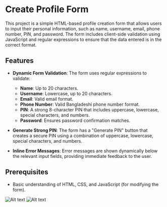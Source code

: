 # Create Profile Form

This project is a simple HTML-based profile creation form that allows users to input their personal information, such as name, username, email, phone number, PIN, and password. The form includes client-side validation using JavaScript and regular expressions to ensure that the data entered is in the correct format.

## Features

- **Dynamic Form Validation**: The form uses regular expressions to validate:
  - **Name**: Up to 20 characters.
  - **Username**: Lowercase, up to 20 characters.
  - **Email**: Valid email format.
  - **Phone Number**: Valid Bangladeshi phone number format.
  - **PIN**: A strong 8-character PIN that includes uppercase, lowercase, special characters, and numbers.
  - **Password**: Ensures password confirmation matches.

- **Generate Strong PIN**: The form has a "Generate PIN" button that creates a secure PIN using a combination of uppercase, lowercase, special characters, and numbers.

- **Inline Error Messages**: Error messages are shown dynamically below the relevant input fields, providing immediate feedback to the user.

## Prerequisites

- Basic understanding of HTML, CSS, and JavaScript (for modifying the form).

![Alt text](img/create_profile.jpg)
![Alt text](img/create_profile_validation.jpg)

